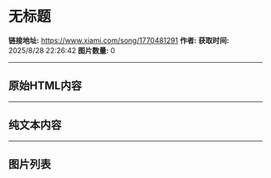 # 无标题

**链接地址:** https://www.xiami.com/song/1770481291
**作者:** 
**获取时间:** 2025/8/28 22:26:42
**图片数量:** 0

---

## 原始HTML内容



---

## 纯文本内容



---

## 图片列表


